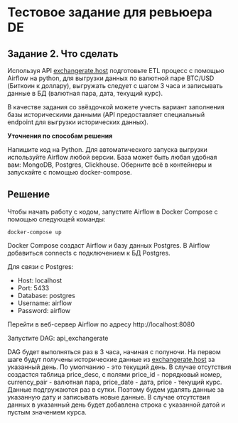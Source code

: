 # Тестовое задание для ревьюера DE

## Задание 2. Что сделать

Используя API [exchangerate.host](https://exchangerate.host/) подготовьте ETL процесс с помощью Airflow на python, для выгрузки данных по валютной паре BTC/USD (Биткоин к доллару), выгружать следует с шагом 3 часа и записывать данные в БД (валютная пара, дата, текущий курс).

В качестве задания со звёздочкой можете учесть вариант заполнения базы историческими данными (API предоставляет специальный endpoint для выгрузки исторических данных).

**Уточнения по способам решения**

Напишите код на Python.
Для автоматического запуска выгрузки используйте Airflow любой версии.
База может быть любая удобная вам: MongoDB, Postgres, Clickhouse.
Оберните всё в контейнеры и запускайте с помощью docker-compose.

## Решение

Чтобы начать работу с кодом, запустите Airflow в Docker Compose с помощью следующей команды:

```
docker-compose up 
```

Docker Compose создаст Airflow и базу данных Postgres. В Airflow добавиться connects c подключением к БД Postgres.

Для связи с Postgres:
- Host: localhost
- Port: 5433
- Database: postgres
- Username: airflow
- Password: airflow

Перейти в веб-сервер Airflow по адресу http://localhost:8080

Запустите DAG: api_exchangerate

DAG будет выполняться раз в 3 часа, начиная с полуночи.
На первом шаге будут получены исторические данные из [exchangerate.host](https://exchangerate.host/) за указанный день. По умолчанию - это текущий день.
В случае отсутствия создастся таблица price_desc, с полями price_id - порядковый номер, сurrency_pair - валютная пара, price_date - дата, price - текущий курс.
Данные подгружаются раз в сутки. Поэтому будем удалять данные за указанную дату и записывать новые данные.
В случае отсутствия данных в указанный день будет добавлена строка с указанной датой и пустым значением курса.
